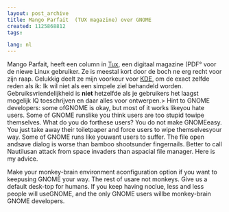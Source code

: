 ```yaml
---
layout: post_archive
title: Mango Parfait  (TUX magazine) over GNOME
created: 1125868812
tags:

lang: nl
---
```

Mango Parfait, heeft een column in [Tux](http://www.tuxmagazine.com/node/1000150), een digitaal magazine (PDF° voor de niewe Linux gebruiker. Ze is meestal kort door de boch ne erg recht voor zijn raap. Gelukkig deelt ze mijn voorkeur voor [KDE](), om de exact zelfde reden als ik: Ik wil niet als een simpele ziel behandeld worden. Gebruiksvriendelijkheid is **niet** hetzelfde als je gebruikers het laagst mogelijk IQ toeschrijven en daar alles voor ontwerpen.>     Hint to GNOME developers: some ofGNOME is okay, but most of it works likeyou hate users. Some of GNOME runslike you think users are too stupid towipe themselves. What do you do forthese users? You do not make GNOMEeasy. You just take away their toiletpaper and force users to wipe themselvesyour way. Some of GNOME runs like youwant users to suffer. The file open andsave dialog is worse than bamboo shootsunder fingernails. Better to call Nautilusan attack from space invaders than aspacial file manager. Here is my advice.

Make your monkey-brain environment aconfiguration option if you want to keepusing GNOME your way. The rest of usare not monkeys. Give us a default desk-top for humans. If you keep having noclue, less and less people will useGNOME, and the only GNOME users willbe monkey-brain GNOME developers.

